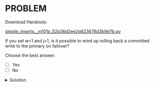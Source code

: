 # PROBLEM

Download Handouts:

[simple_inserts__m101p_52b36d2ee2d423678d3b9d7b.py](https://university.mongodb.com/static/MongoDB_2018_M101J_August/handouts/simple_inserts__m101p_52b36d2ee2d423678d3b9d7b.py)

If you set w=1 and j=1, is it possible to wind up rolling back a committed write to the primary on failover?

Choose the best answer:

- [ ] Yes
- [ ] No

<details>
	<summary>Solution</summary>
	<br>Yes
</details>
